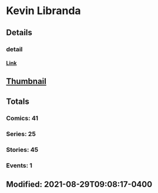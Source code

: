 # Kevin  Libranda 
## Details
### detail
#### [Link](http://marvel.com/comics/creators/13004/kevin_libranda?utm_campaign=apiRef&utm_source=225578a89fc76f3d20fbffda5d17a88d)
## [Thumbnail](http://i.annihil.us/u/prod/marvel/i/mg/b/40/image_not_available.jpg)
## Totals
### Comics: 41
### Series: 25
### Stories: 45
### Events: 1
## Modified: 2021-08-29T09:08:17-0400